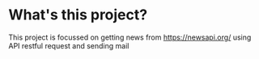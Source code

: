 # What's this project?

This project is focussed on getting news from https://newsapi.org/ using API restful request and sending mail
